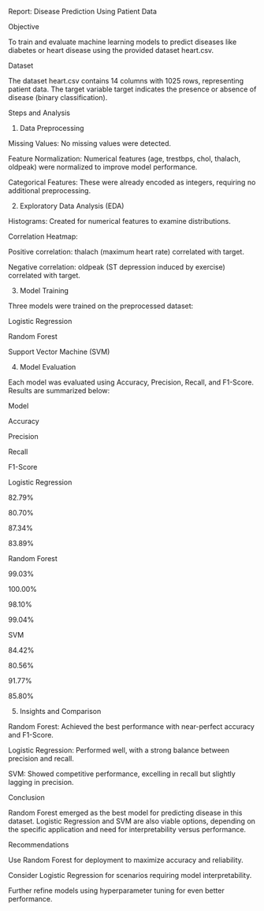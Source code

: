 Report: Disease Prediction Using Patient Data

Objective

To train and evaluate machine learning models to predict diseases like diabetes or heart disease using the provided dataset heart.csv.

Dataset

The dataset heart.csv contains 14 columns with 1025 rows, representing patient data. The target variable target indicates the presence or absence of disease (binary classification).

Steps and Analysis

1. Data Preprocessing

Missing Values: No missing values were detected.

Feature Normalization: Numerical features (age, trestbps, chol, thalach, oldpeak) were normalized to improve model performance.

Categorical Features: These were already encoded as integers, requiring no additional preprocessing.

2. Exploratory Data Analysis (EDA)

Histograms: Created for numerical features to examine distributions.

Correlation Heatmap:

Positive correlation: thalach (maximum heart rate) correlated with target.

Negative correlation: oldpeak (ST depression induced by exercise) correlated with target.

3. Model Training

Three models were trained on the preprocessed dataset:

Logistic Regression

Random Forest

Support Vector Machine (SVM)

4. Model Evaluation

Each model was evaluated using Accuracy, Precision, Recall, and F1-Score. Results are summarized below:

Model

Accuracy

Precision

Recall

F1-Score

Logistic Regression

82.79%

80.70%

87.34%

83.89%

Random Forest

99.03%

100.00%

98.10%

99.04%

SVM

84.42%

80.56%

91.77%

85.80%

5. Insights and Comparison

Random Forest: Achieved the best performance with near-perfect accuracy and F1-Score.

Logistic Regression: Performed well, with a strong balance between precision and recall.

SVM: Showed competitive performance, excelling in recall but slightly lagging in precision.

Conclusion

Random Forest emerged as the best model for predicting disease in this dataset. Logistic Regression and SVM are also viable options, depending on the specific application and need for interpretability versus performance.

Recommendations

Use Random Forest for deployment to maximize accuracy and reliability.

Consider Logistic Regression for scenarios requiring model interpretability.

Further refine models using hyperparameter tuning for even better performance.


